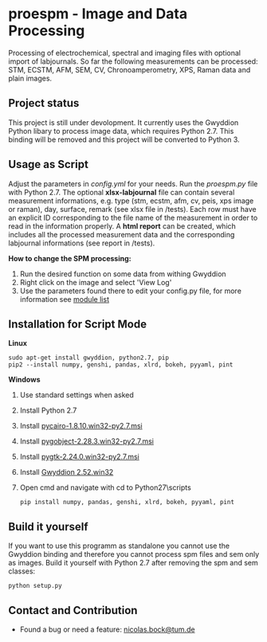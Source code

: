 proespm - Image and Data Processing 
====================================
Processing of electrochemical, spectral and imaging files with optional import 
of labjournals. So far the following measurements can be processed: STM, ECSTM,
AFM, SEM, CV, Chronoamperometry, XPS, Raman data and plain images. 


Project status
--------------
This project is still under devolopment. It currently uses the Gwyddion
Python libary to process image data, which requires Python 2.7. This binding 
will be removed and this project will be converted to Python 3. 


Usage as Script
----------------
Adjust the parameters in *config.yml* for your needs. 
Run the *proespm.py* file with Python 2.7. The optional **xlsx-labjournal** file 
can contain several measurement informations, e.g. type (stm, ecstm, afm, cv, peis, xps
image or raman), day, surface, remark (see xlsx file in /tests). Each row must have an explicit ID 
corresponding to the file name of the measurement in order to read in the 
information properly. A **html report** can be created, which includes 
all the processed measurement data and the corresponding labjournal informations (see report in /tests).

**How to change the SPM processing:**
1) Run the desired function on some data from withing Gwyddion
2) Right click on the image and select 'View Log'
3) Use the parameters found there to edit your config.py file, for more 
information see [module list](http://gwyddion.net/module-list.en.php)


Installation for Script Mode
-----------------------------
**Linux**

    sudo apt-get install gwyddion, python2.7, pip
    pip2 --install numpy, genshi, pandas, xlrd, bokeh, pyyaml, pint

**Windows**
1.  Use standard settings when asked
1.  Install Python 2.7
1.  Install [pycairo-1.8.10.win32-py2.7.msi](http://ftp.gnome.org/pub/GNOME/binaries/win32/pycairo/1.8/)
1.  Install [pygobject-2.28.3.win32-py2.7.msi](http://ftp.gnome.org/mirror/gnome.org/binaries/win32/pygobject/2.28/)
1.  Install [pygtk-2.24.0.win32-py2.7.msi](http://ftp.gnome.org/pub/GNOME/binaries/win32/pygtk/2.24/)
1.  Install [Gwyddion 2.52.win32](http://gwyddion.net/download.php#stable-windows)
1.  Open cmd and navigate with cd to Python27\scripts
        
        pip install numpy, pandas, genshi, xlrd, bokeh, pyyaml, pint


Build it yourself
-----------------
If you want to use this programm as standalone you cannot use the Gwyddion 
binding and therefore you cannot process spm files and sem only as images. 
Build it yourself with Python 2.7 after removing the spm and sem classes:

    python setup.py


Contact and Contribution
-------------------------
- Found a bug or need a feature: <nicolas.bock@tum.de>
